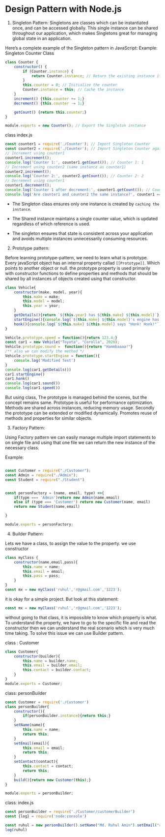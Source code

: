 # Design Pattern with Node.js

1. Singleton Pattern:
Singletons are classes which can be instantiated once, and can be accessed globally. This single instance can be shared throughout our application, which makes Singletons great for managing global state in an application.


Here’s a complete example of the Singleton pattern in JavaScript:
Example: Singleton Counter Class 
```javascript
class Counter {
    constructor() {
        if (Counter.instance) {
            return Counter.instance; // Return the existing instance if already created
        }
        this.counter = 0; // Initialize the counter
        Counter.instance = this; // Cache the instance
    }
    increment() {this.counter += 1;}
    decrement() {this.counter -= 1;}

    getCount() {return this.counter;}
}

module.exports = new Counter(); // Export the Singleton instance


```

class index.js

```javascript
const counter1 = require('./Counter'); // Import Singleton Counter
const counter2 = require('./Counter'); // Import Singleton Counter again
// Increment using counter1
counter1.increment();
console.log('Counter 1:', counter1.getCount()); // Counter 1: 1
// Increment using counter2 (same instance as counter1)
counter2.increment();
console.log('Counter 2:', counter2.getCount()); // Counter 2: 2
// Decrement using counter1
counter1.decrement();
console.log('Counter 1 after decrement:', counter1.getCount()); // Counter 1 after decrement: 1
console.log('Are counter1 and counter2 the same instance?', counter1 === counter2); // true


```

- The Singleton class ensures only one instance is created by ``` caching the instance ```. 

- The Shared instance  maintains a single counter value, which is updated regardless of which reference is used. 

- The singleton ensures that state is consistent across your application and avoids multiple instances unnecessarily consuming resources.


2. Prototype pattern:

Before learning prototype-pattern, we need to learn what is prototype.
Every javaScript object has an internal property callad `[[Prototype]]`. Which points to 
another object or null. the prototype property is used primarily with constructor functions to define properties and methods that should be shared by all instances of objects created using that constructor. 

```javaScript
class Vehicle{
    constructor(make, model, year){
        this.make = make;
        this.model = model;
        this.year = year;
    }
    getDetails(){return `${this.year} has ${this.make} ${this.model}`}
    startEngine(){console.log(`${this.make} ${this.model}'s engine has started.`);}
    honk(){console.log(`${this.make} ${this.model} says "Honk! Honk!"`);}
}

Vehicle.prototype.speed = function(){return 123.4;}
const car1 = new Vehicle("Toyota", "Corolla", 2020);
Vehicle.prototype.sound =  function(){return "Hammbaaaa!"}
/** also we can modify the method */
Vehicle.prototype.startEngine = function(){
    console.log('Modified Text')
}
console.log(car1.getDetails())
car1.startEngine()
car1.honk()
console.log(car1.sound())
console.log(car1.speed())


```
But using class, The prototype is managed behind the scenes, but the concept remains same.
Prototype is useful for performance optimization. 
Methods are shared across instances, reducing memory usage. Secondly the prototype can be extended or modified dynamically.
Promotes reuse of methods and properties for similar objects.  


3. Factory Pattern:

Using Factory pattern we can easily manage multiple import statements to on single file and using that one file we can return the new instance 
of the necessary class.

Example:

```javascript

const Customer = require("./Customer");
const Admin = require("./Admin");
const Student = require("./Student")


const personFactory = (name, email, type) =>{
    if(type === 'Admin')return new Admin(name,email)
    else if (type === 'Customer') return new Customer(name, email)
    return new Student(name,email)

}

module.exports = personFactory;

```

4. Builder Pattern:

Lets we have a class, to assign the value to the property. we use constructor 

```javascript
class myClass {
    constructor(name,email,pass){
        this.name = name;
        this.email = email;
        this.pass = pass;
    }
}
const mx = new myClass('ruhul','r@gmail.com','1223');

```

it is okay for a simple project. But look at this statement:

```javascript
const mx = new myClass('ruhul','r@gmail.com','1223');
```
without going to that class, it is impossible to know which property is what. To understand the property, we have to go to the specific file and 
read the constructor then we can understand the real scenario which is very much time taking. To solve this issue we can use Builder pattern.

class : Customer
```javascript
class Customer{
    constructor(builder){
        this.name = builder.name;
        this.email = builder.email;
        this.contact = builder.contact;
    }
}
module.exports = Customer;
```

class: personBuilder
```javascript
const Customer = require('./Customer')
class personBuilder{
    constructor(){
        if(personBuilder.instance){return this;}
    }
    setName(name){
        this.name = name;
        return this; 
    }
    setEmail(email){
        this.email = email;
        return this;
    }
    setContact(contact){
        this.contact = contact;
        return this;
    }
    build(){return new Customer(this);}
}

module.exports = personBuilder;

```
class: index.js

```javascript
const personBuilder = require('./Customer/customerBuilder')
const {log} = require('node:console')

const ruhul = new personBuilder().setName("Md. Ruhul Amin").setEmail("ruhul@ba-systems.com").setContact("01322-352864").build()
log(ruhul)

```




